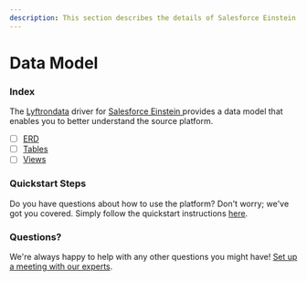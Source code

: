 ```yaml
---
description: This section describes the details of Salesforce Einstein ERD, Tables, and Views.
---
```


# Data Model

### Index

The  [Lyftrondata](https://www.lyftrondata.com/) driver for [Salesforce Einstein](https://www.lyftrondata.com/integration/salesforce-einstein/)[ ](https://www.lyftrondata.com/integration/salesforce-einstein/)provides a data model that enables you to better understand the source platform.

* [ ] [ERD](../../../marketing-analytics/salesforce-einstein/data-model/erd.md)
* [ ] [Tables](../../../marketing-analytics/salesforce-einstein/data-model/tables.md)
* [ ] [Views](../../../marketing-analytics/salesforce-einstein/data-model/views.md)

### Quickstart Steps

Do you have questions about how to use the platform? Don't worry; we've got you covered. Simply follow the quickstart instructions [here](../../../../quickstart-steps.md).

### Questions? <a href="#questions" id="questions"></a>

We're always happy to help with any other questions you might have! [Set up a meeting with our experts](https://www.lyftrondata.com/book-a-meeting/).

